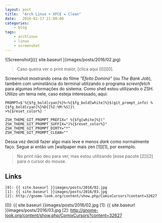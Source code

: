 ```yaml
---
layout: post
title:	"Arch Linux + XFCE = Clean"
date:	2016-01-17 21:00:00
categories:
	- blog
tags:
	- archlinux
	- linux
	- screenshot
---
```


![Screenshot]({{ site.baseurl }}images/posts/2016/02.jpg)

> Caso queira ver o print maior, [clica aqui \[0\]][0].

Screenshot mostrando cena do filme *"Efeito Dominó"* (ou *The Bank Job*), também com uminstância do terminal utilizando o programa *screenfetch* para algumas informações do sistema. Como shell estou utilizando o ZSH. Utilizo um tema nele, caso esteja interessado, aqui:

```
PROMPT=$'%{$fg_bold[cyan]%}%~%{$fg_bold[white]%}$(git_prompt_info) %{$fg_bold[cyan]%}%D{[%I:%M:%S]}\
>%{$reset_color%} '

ZSH_THEME_GIT_PROMPT_PREFIX=" %{$fg[white]%}("
ZSH_THEME_GIT_PROMPT_SUFFIX=")%{$reset_color%}"
ZSH_THEME_GIT_PROMPT_DIRTY="*"
ZSH_THEME_GIT_PROMPT_CLEAN=""
```

Dessa vez decidi fazer algo mais leve e menos *dark* como normalmente faço. Segue ai então um [wallpaper mais zen \[1\]][1], por exemplo.

> No print não deu para ver, mas estou utilizando [esse pacote \[2\]][2] para o cursor do mouse.

## Links

```
[0]: {{ site.baseurl }}images/posts/2016/02.jpg
[1]: {{ site.baseurl }}images/posts/2016/03.jpg
[2]: http://gnome-look.org/content/show.php/ComixCursors?content=32627
```

[0]: {{ site.baseurl }}images/posts/2016/02.jpg
[1]: {{ site.baseurl }}images/posts/2016/03.jpg
[2]: http://gnome-look.org/content/show.php/ComixCursors?content=32627

